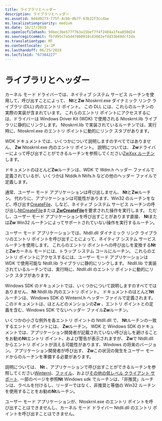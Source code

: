 ```yaml
---
title: ライブラリとヘッダー
description: ライブラリとヘッダー
ms.assetid: 0d4d0273-775f-4cbb-8b7f-63b22f3ccdae
ms.localizationpriority: medium
ms.date: 10/17/2018
ms.openlocfilehash: 94bec3be577f763a15bef7f4f2404a1fea850d24
ms.sourcegitcommit: fb7d95c7a5d47860918cd3602efdd33b69dcf2da
ms.translationtype: MT
ms.contentlocale: ja-JP
ms.lasthandoff: 06/25/2019
ms.locfileid: "67384227"
---
```

# <a name="libraries-and-headers"></a>ライブラリとヘッダー


カーネル モード ドライバーでは、ネイティブ システム サービス ルーチンを使用して、呼び出すことによって、 **Nt**と**Zw** Ntoskrnl.exe ダイナミック リンク ライブラリ (DLL) 内のエントリ ポイント。 この DLL には、これらのルーチンの実際の実装が含まれています。 これらのエントリ ポイントにアクセスするには、ドライバーは Windows Driver Kit (WDK) で使用される Ntoskrnl.lib ライブラリに静的にリンクします。 Ntoskrnl.lib で実装されているルーチンでは、実行時に、Ntoskrnl.exe のエントリ ポイントに動的にリンク スタブがあります。

WDK ドキュメントでは、いくつかについて説明しますのすべてではありません、 **Zw** Ntoskrnl.exe 内のエントリ ポイント。 説明については、 **Zw**ドライバーによって呼び出すことができるルーチンを参照してください[ZwXxx ルーチン](https://docs.microsoft.com/previous-versions/windows/hardware/drivers/ff567122(v=vs.85))します。

ドキュメントのほとんど**Zw**ルーチンは、WDK で Wdm.h ヘッダー ファイルで定義されているが、いくつかは Ntddk.h Ntifs.h などの他のヘッダー ファイルで定義します。

通常、ユーザー モード アプリケーションは呼び出しません、 **Nt**と**Zw**ルーチン。 代わりに、アプリケーションは可能性があります、Win32 のルーチンをなど、呼び出す[CreateFile](https://go.microsoft.com/fwlink/p/?linkid=152795)、しなど、ネイティブ システム サービス ルーチンの呼び出し[NtCreateFile](https://go.microsoft.com/fwlink/p/?linkid=157250)または[ **ZwCreateFile**](https://docs.microsoft.com/windows-hardware/drivers/ddi/content/ntifs/nf-ntifs-ntcreatefile)を要求された操作を実行します。 ただし、ユーザー モード アプリケーションを呼び出すことがあります直接、 **Nt**または**Zw** Win32 ルーチンによってサポートされていない操作を実行するルーチン。

ユーザー モード アプリケーションでは、Ntdll.dll ダイナミック リンク ライブラリのエントリ ポイントを呼び出すことによって、ネイティブ システム サービス ルーチンを使用します。 これらのエントリ ポイントへの呼び出しを変換する**Nt**と**Zw**カーネル モードには、トラップ システム コールにルーチン。 これらのエントリ ポイントにアクセスするには、ユーザー モード アプリケーションは WDK で使用可能な Ntdll.lib ライブラリに静的にリンクします。 Ntdll.lib で実装されているルーチンでは、実行時に、Ntdll.dll のエントリ ポイントに動的にリンク スタブがあります。

Windows SDK のドキュメントでは、いくつかについて説明しますのすべてではありません、 **Nt** Ntdll.lib 内のエントリ ポイント。 ドキュメントのほとんど**Nt**ルーチンは、Windows SDK の Winternl.h ヘッダー ファイルで定義されます。 このドキュメントは、ほとんどのメンションの**Zw** 、エントリ ポイントとの定義を含む、Windows SDK でないヘッダー ファイル**Zw**ルーチン。

いくつかの小さな例外を各エントリ ポイントの Ntdll.dll で、 **Nt**ルーチンの一致するエントリ ポイントには、 **Zw**ルーチン。 WDK と Windows SDK のドキュメントでは、アプリケーション開発者が記載されていない呼び出しを避けることをお勧め**Nt**エントリ ポイント、および警告が表示されますが、 **Zw**で Ntdll.dll からエントリ ポイントが消える可能性があります、Windows の将来のバージョン。 アプリケーション開発者が呼び出す、 **Zw**この状況の発生をユーザー モードからのルーチンを準備する必要があります。

説明については、 **Nt** 、アプリケーションで呼び出すことができるルーチンを参照してください[Winternl](https://go.microsoft.com/fwlink/p/?linkid=157253)、[ファイル](https://go.microsoft.com/fwlink/p/?linkid=157254)、および[その他の低レベル クライアント サポート](https://go.microsoft.com/fwlink/p/?linkid=157255). 一部のページを参照**Nt** Windows sdk でルーチンは、「非推奨」ルーチンは、ラベルを付けるし、リーダーではなく、非推奨と等価の Win32 ルーチンを使用することをお勧め**Nt**ルーチン。

ユーザー モード アプリケーションが、Ntoskrnl.exe のエントリ ポイントを呼び出すことはできませんし、カーネル モード ドライバー Ntdll.dll のエントリ ポイントを呼び出すことはできません。

 

 




